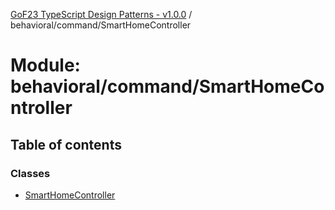 [GoF23 TypeScript Design Patterns - v1.0.0](../README.md) / behavioral/command/SmartHomeController

# Module: behavioral/command/SmartHomeController

## Table of contents

### Classes

- [SmartHomeController](../classes/behavioral_command_SmartHomeController.SmartHomeController.md)
